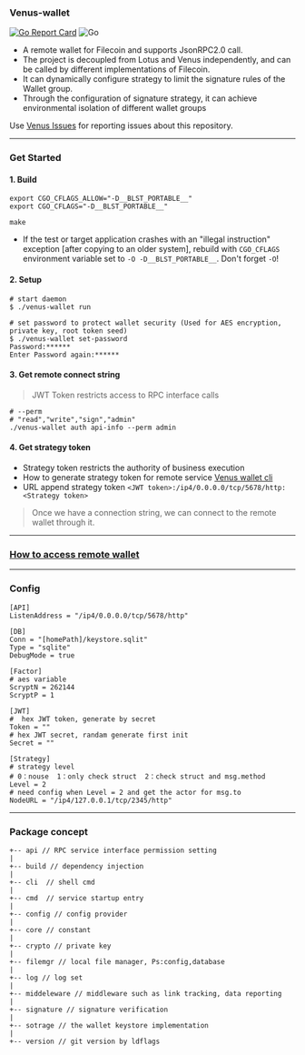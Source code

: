 ### Venus-wallet
[![Go Report Card](https://goreportcard.com/badge/github.com/filecoin-project/venus-wallet)](https://goreportcard.com/report/github.com/filecoin-project/venus-wallet)
![Go](https://github.com/filecoin-project/venus-wallet/workflows/Go/badge.svg)

- A remote wallet for Filecoin and supports JsonRPC2.0 call. 
- The project is decoupled from Lotus and Venus independently, and can be called by different implementations of Filecoin.
- It can dynamically configure strategy to limit the signature rules of the Wallet group.
- Through the configuration of signature strategy, it can achieve environmental isolation of different wallet groups

Use [Venus Issues](https://github.com/filecoin-project/venus/issues) for reporting issues about this repository.

---
### Get Started
#### 1. Build
```
export CGO_CFLAGS_ALLOW="-D__BLST_PORTABLE__"
export CGO_CFLAGS="-D__BLST_PORTABLE__"

make 
```
- If the test or target application crashes with an "illegal instruction" exception [after copying to an older system], rebuild with `CGO_CFLAGS` environment variable set to `-O -D__BLST_PORTABLE__`. Don't forget `-O`!

#### 2. Setup 
```
# start daemon
$ ./venus-wallet run

# set password to protect wallet security (Used for AES encryption, private key, root token seed)
$ ./venus-wallet set-password
Password:******
Enter Password again:******
```

#### 3. Get remote connect string
> JWT Token restricts access to RPC interface calls
```
# --perm 
# "read","write","sign","admin" 
./venus-wallet auth api-info --perm admin
```

#### 4. Get strategy token
- Strategy token restricts the authority of business execution
- How to generate strategy token for remote service [Venus wallet cli](https://venus.filecoin.io/Venus%20wallet.html#basic-operation-of-venus-wallet)
- URL append strategy token `<JWT token>:/ip4/0.0.0.0/tcp/5678/http:<Strategy token>`



> Once we have a connection string, we can connect to the remote wallet through it.

---

### [How to access remote wallet](./example)

---
### Config
```
[API]
ListenAddress = "/ip4/0.0.0.0/tcp/5678/http"

[DB]
Conn = "[homePath]/keystore.sqlit"
Type = "sqlite"
DebugMode = true

[Factor]
# aes variable
ScryptN = 262144
ScryptP = 1

[JWT]
#  hex JWT token, generate by secret
Token = "" 
# hex JWT secret, randam generate first init
Secret = ""

[Strategy]
# strategy level
# 0：nouse  1：only check struct  2：check struct and msg.method
Level = 2
# need config when Level = 2 and get the actor for msg.to
NodeURL = "/ip4/127.0.0.1/tcp/2345/http"
```

---

### Package concept

```
+-- api // RPC service interface permission setting
|
+-- build // dependency injection
|
+-- cli  // shell cmd
|
+-- cmd  // service startup entry
|
+-- config // config provider
|
+-- core // constant 
|
+-- crypto // private key 
|
+-- filemgr // local file manager, Ps:config,database
|
+-- log // log set
|
+-- middeleware // middleware such as link tracking, data reporting
|
+-- signature // signature verification
|
+-- sotrage // the wallet keystore implementation
|
+-- version // git version by ldflags

```


